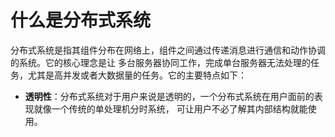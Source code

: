 什么是分布式系统
================================================================
分布式系统是指其组件分布在网络上，组件之间通过传递消息进行通信和动作协调的系统。它的核心理念是让
多台服务器协同工作，完成单台服务器无法处理的任务，尤其是高并发或者大数据量的任务。它的主要特点如下：
+ **透明性**：分布式系统对于用户来说是透明的，一个分布式系统在用户面前的表现就像一个传统的单处理机分时系统，
可让用户不必了解其内部结构就能使用。
